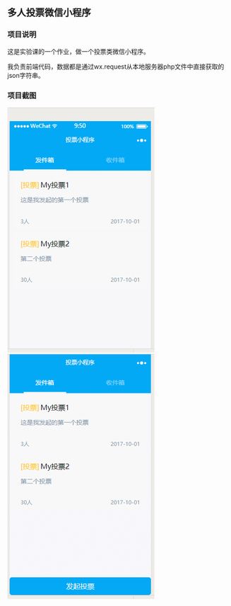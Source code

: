 ## 多人投票微信小程序
### 项目说明
这是实验课的一个作业，做一个投票类微信小程序。

我负责前端代码，数据都是通过wx.request从本地服务器php文件中直接获取的json字符串。


### 项目截图
![gif1](img/GIF1.gif)
![gif2](img/GIF2.gif)
